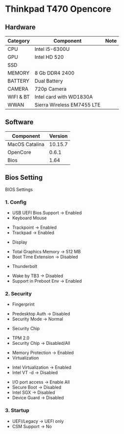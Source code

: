 # Thinkpad T470 Opencore


## Hardware 

|    Category            |Component                           |Note                       
|----------------|-------------------------------|-----------------------------|
|CPU|Intel i5-6300U               
|GPU|Intel HD 520           
|SSD|       
|MEMORY|8 Gb DDR4 2400 
|BATTERY|Dual Battery
|CAMERA|720p Camera
|WIFI & BT|Intel card with WD1830A
|WWAN|Sierra Wireless EM7455 LTE

## Software 

|    Component            |Version                           
|---------------------------|-----------------------------|
|MacOS Catalina|10.15.7
|OpenCore|0.6.1
|Bios|1.64

## Bios Setting
BIOS Settings

### 1. Config
* USB UEFI Bios Support -> Enabled
* Keyboard Mouse
- Trackpoint -> Enabled
- Trackpad -> Enabled
* Display
- Total Graphics Memory -> 512 MB
- Boot Time Extension -> Disabled
* Thunderbolt 
- Wake by TB3 -> Disabled
- Support in Preboot Env -> Enabled
### 2. Security
* Fingerprint
- Predesktop Auth -> Disabled
- Security Mode -> Normal
* Security Chip
- TPM 2.0
- Security Chip -> Disabled/All
* Memory Protection -> Enabled
* Virtualization
- Intel Virtualization -> Enabled
- Intel VT -d -> Disabled
* I/O port access -> Enable All
* Secure Boot -> Disabled
* Intel SGX -> Disabled
* Device Guard -> Disabled
### 3. Startup
* UEFI/Legacy -> UEFI only
* CSM Support -> No
